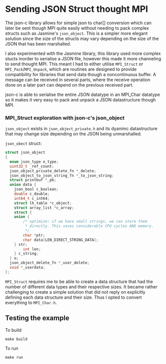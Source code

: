 # Sending JSON Struct thought MPI

﻿The json-c library allows for simple json to char[] conversion which can later be sent though MPI quite easily without needing to pack complex structs such as Jasmine's `json_object`. This is a simpler more elegant solution since the size of the structs may vary depending on the size of the JSON that has been marshalled.

I also experimented with the Jasmine library, this library used more complex stucts inorder to serialise a JSON file, however this made it
more channeling to send thought MPI. This meant I had to either utilise `MPI_Struct` or `MPI_Pack`/`MPI_Unpack`, which are routines are designed
 to provide compatibility for libraries that send data though a noncontinuous buffer. A message can be received in several parts, where the receive
 operation done on a later part can depend on the previous received part.

json-c is able to serialise the entire JSON datatype in an MPI_Char datatype so it makes it very easy to pack and unpack a JSON datastructure though MPI.

### MPI_Struct exploration with json-c's json_object

`json_object` exists in `json_object_private.h` and its dyanimc datastructure that may change size depending on the JSON being unmarshalled.

`json_obect` struct:
```C
struct json_object
{
  enum json_type o_type;
  uint32_t _ref_count;
  json_object_private_delete_fn *_delete;
  json_object_to_json_string_fn *_to_json_string;
  struct printbuf *_pb;
  union data {
    json_bool c_boolean;
    double c_double;
    int64_t c_int64;
    struct lh_table *c_object;
    struct array_list *c_array;
    struct {
	union {
		/* optimize: if we have small strings, we can store them
		 * directly. This saves considerable CPU cycles AND memory.
		 */
		char *ptr;
		char data[LEN_DIRECT_STRING_DATA];
	} str;
        int len;
    } c_string;
  } o;
  json_object_delete_fn *_user_delete;
  void *_userdata;
};
```

`MPI_Struct` requires me to be able to create a data structure that had the number of different data types and their respective sizes. It became rather challenging
 to create a simple solution that did not reply on explicitly defining each data structure and their size. Thus I opted to convert everything to `MPI_Char.h`.

## Testing the example

To build
```
make build
```

To run
```
make run
```
